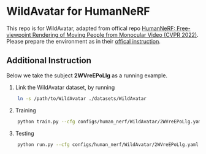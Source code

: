 # WildAvatar for HumanNeRF
This repo is for WildAvatar, adapted from offical repo [HumanNeRF: Free-viewpoint Rendering of Moving People from Monocular Video (CVPR 2022)](https://github.com/chungyiweng/humannerf). Please prepare the environment as in their [offical instruction](https://github.com/chungyiweng/humannerf?tab=readme-ov-file#prerequisite).

## Additional Instruction
Below we take the subject **2WVreEPoLlg** as a running example.

1. Link the WildAvatar dataset, by running
```bash
    ln -s /path/to/WildAvatar ./datasets/WildAvatar
```
2. Training
```bash
    python train.py --cfg configs/human_nerf/WildAvatar/2WVreEPoLlg.yaml
```
3. Testing
```bash
    python run.py --cfg configs/human_nerf/WildAvatar/2WVreEPoLlg.yaml --type movement
```